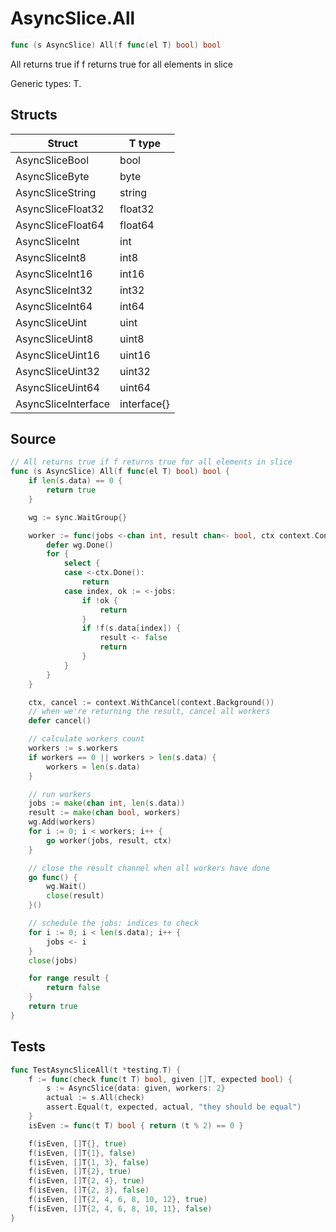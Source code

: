 # AsyncSlice.All

```go
func (s AsyncSlice) All(f func(el T) bool) bool
```

All returns true if f returns true for all elements in slice

Generic types: T.

## Structs

| Struct | T type |
| ------ | ------ |
| AsyncSliceBool | bool |
| AsyncSliceByte | byte |
| AsyncSliceString | string |
| AsyncSliceFloat32 | float32 |
| AsyncSliceFloat64 | float64 |
| AsyncSliceInt | int |
| AsyncSliceInt8 | int8 |
| AsyncSliceInt16 | int16 |
| AsyncSliceInt32 | int32 |
| AsyncSliceInt64 | int64 |
| AsyncSliceUint | uint |
| AsyncSliceUint8 | uint8 |
| AsyncSliceUint16 | uint16 |
| AsyncSliceUint32 | uint32 |
| AsyncSliceUint64 | uint64 |
| AsyncSliceInterface | interface{} |

## Source

```go
// All returns true if f returns true for all elements in slice
func (s AsyncSlice) All(f func(el T) bool) bool {
	if len(s.data) == 0 {
		return true
	}

	wg := sync.WaitGroup{}

	worker := func(jobs <-chan int, result chan<- bool, ctx context.Context) {
		defer wg.Done()
		for {
			select {
			case <-ctx.Done():
				return
			case index, ok := <-jobs:
				if !ok {
					return
				}
				if !f(s.data[index]) {
					result <- false
					return
				}
			}
		}
	}

	ctx, cancel := context.WithCancel(context.Background())
	// when we're returning the result, cancel all workers
	defer cancel()

	// calculate workers count
	workers := s.workers
	if workers == 0 || workers > len(s.data) {
		workers = len(s.data)
	}

	// run workers
	jobs := make(chan int, len(s.data))
	result := make(chan bool, workers)
	wg.Add(workers)
	for i := 0; i < workers; i++ {
		go worker(jobs, result, ctx)
	}

	// close the result channel when all workers have done
	go func() {
		wg.Wait()
		close(result)
	}()

	// schedule the jobs: indices to check
	for i := 0; i < len(s.data); i++ {
		jobs <- i
	}
	close(jobs)

	for range result {
		return false
	}
	return true
}
```

## Tests

```go
func TestAsyncSliceAll(t *testing.T) {
	f := func(check func(t T) bool, given []T, expected bool) {
		s := AsyncSlice{data: given, workers: 2}
		actual := s.All(check)
		assert.Equal(t, expected, actual, "they should be equal")
	}
	isEven := func(t T) bool { return (t % 2) == 0 }

	f(isEven, []T{}, true)
	f(isEven, []T{1}, false)
	f(isEven, []T{1, 3}, false)
	f(isEven, []T{2}, true)
	f(isEven, []T{2, 4}, true)
	f(isEven, []T{2, 3}, false)
	f(isEven, []T{2, 4, 6, 8, 10, 12}, true)
	f(isEven, []T{2, 4, 6, 8, 10, 11}, false)
}
```